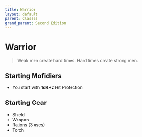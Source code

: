 ```yaml
---
title: Warrior
layout: default
parent: Classes
grand_parent: Second Edition
---
```


# Warrior

> Weak men create hard times. Hard times create strong men. 

## Starting Mofidiers
- You start with **1d4+2** Hit Protection

## Starting Gear
- Shield
- Weapon
- Rations (3 uses)
- Torch
